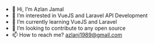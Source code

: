 - 👋 Hi, I’m Azlan Jamal
- 👀 I’m interested in VueJS and Laravel API Development
- 🌱 I’m currently learning VueJS and Laravel
- 💞️ I’m looking to contribute to any open source
- 📫 How to reach me? azlanj1989@gmail.com

<!---
aznj/aznj is a ✨ special ✨ repository because its `README.md` (this file) appears on your GitHub profile.
You can click the Preview link to take a look at your changes.
--->
